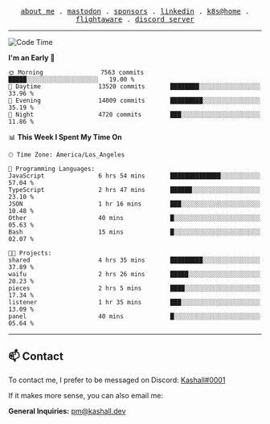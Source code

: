 <p align="center">
  <samp>
    <a href="https://jordanjones.org/">about me</a> .
    <a href="https://mastodon.social/@kashall">mastodon</a> .
    <a href="https://github.com/sponsors/kashalls">sponsors</a> .
    <a href="https://linkedin.com/in/jordpjones">linkedin</a> .
    <a href="https://github.com/kashalls/home-cluster">k8s@home</a> .
    <a href="https://flightaware.com/adsb/stats/user/kashalls">flightaware</a> .
    <a href="https://discord.gg/ctgrp8k">discord server</a>
  </samp>
</p>

---

<!--START_SECTION:waka-->
![Code Time](http://img.shields.io/badge/Code%20Time-1%2C337%20hrs%2020%20mins-blue)

**I'm an Early 🐤** 

```text
🌞 Morning                7563 commits        █████░░░░░░░░░░░░░░░░░░░░   19.00 % 
🌆 Daytime                13520 commits       ████████░░░░░░░░░░░░░░░░░   33.96 % 
🌃 Evening                14009 commits       █████████░░░░░░░░░░░░░░░░   35.19 % 
🌙 Night                  4720 commits        ███░░░░░░░░░░░░░░░░░░░░░░   11.86 % 
```


📊 **This Week I Spent My Time On** 

```text
🕑︎ Time Zone: America/Los_Angeles

💬 Programming Languages: 
JavaScript               6 hrs 54 mins       ██████████████░░░░░░░░░░░   57.04 % 
TypeScript               2 hrs 47 mins       ██████░░░░░░░░░░░░░░░░░░░   23.10 % 
JSON                     1 hr 16 mins        ███░░░░░░░░░░░░░░░░░░░░░░   10.48 % 
Other                    40 mins             █░░░░░░░░░░░░░░░░░░░░░░░░   05.63 % 
Bash                     15 mins             █░░░░░░░░░░░░░░░░░░░░░░░░   02.07 % 

🐱‍💻 Projects: 
shared                   4 hrs 35 mins       █████████░░░░░░░░░░░░░░░░   37.89 % 
waifu                    2 hrs 26 mins       █████░░░░░░░░░░░░░░░░░░░░   20.23 % 
pieces                   2 hrs 5 mins        ████░░░░░░░░░░░░░░░░░░░░░   17.34 % 
listener                 1 hr 35 mins        ███░░░░░░░░░░░░░░░░░░░░░░   13.09 % 
panel                    40 mins             █░░░░░░░░░░░░░░░░░░░░░░░░   05.64 % 
```


<!--END_SECTION:waka-->

---

## 📫 Contact

To contact me, I prefer to be messaged on Discord:  [Kashall#0001](https://discord.com/users/201077739589992448)

If it makes more sense, you can also email me:

**General Inquiries:** pm@kashall.dev  
